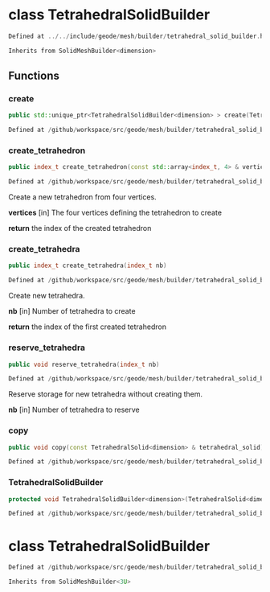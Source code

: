 # class TetrahedralSolidBuilder

```cpp
Defined at ../../include/geode/mesh/builder/tetrahedral_solid_builder.h#40
```

```cpp
Inherits from SolidMeshBuilder<dimension>
```



## Functions

### create

```cpp
public std::unique_ptr<TetrahedralSolidBuilder<dimension> > create(TetrahedralSolid<dimension> & mesh)
```

```cpp
Defined at /github/workspace/src/geode/mesh/builder/tetrahedral_solid_builder.cpp#46
```

### create_tetrahedron

```cpp
public index_t create_tetrahedron(const std::array<index_t, 4> & vertices)
```

```cpp
Defined at /github/workspace/src/geode/mesh/builder/tetrahedral_solid_builder.cpp#69
```

 Create a new tetrahedron from four vertices.

**vertices** [in] The four vertices defining the tetrahedron to create

**return** the index of the created tetrahedron

### create_tetrahedra

```cpp
public index_t create_tetrahedra(index_t nb)
```

```cpp
Defined at /github/workspace/src/geode/mesh/builder/tetrahedral_solid_builder.cpp#99
```

 Create new tetrahedra.

**nb** [in] Number of tetrahedra to create

**return** the index of the first created tetrahedron

### reserve_tetrahedra

```cpp
public void reserve_tetrahedra(index_t nb)
```

```cpp
Defined at /github/workspace/src/geode/mesh/builder/tetrahedral_solid_builder.cpp#81
```

 Reserve storage for new tetrahedra without creating them.

**nb** [in] Number of tetrahedra to reserve

### copy

```cpp
public void copy(const TetrahedralSolid<dimension> & tetrahedral_solid)
```

```cpp
Defined at /github/workspace/src/geode/mesh/builder/tetrahedral_solid_builder.cpp#110
```

### TetrahedralSolidBuilder

```cpp
protected void TetrahedralSolidBuilder<dimension>(TetrahedralSolid<dimension> & mesh)
```

```cpp
Defined at /github/workspace/src/geode/mesh/builder/tetrahedral_solid_builder.cpp#39
```



# class TetrahedralSolidBuilder

```cpp
Defined at /github/workspace/src/geode/mesh/builder/tetrahedral_solid_builder.cpp#121
```

```cpp
Inherits from SolidMeshBuilder<3U>
```



